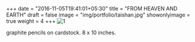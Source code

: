 +++
date = "2016-11-05T19:41:01+05:30"
title = "FROM HEAVEN AND EARTH"
draft = false
image = "img/portfolio/taishan.jpg"
showonlyimage = true
weight = 4
+++
![1]

graphite pencils on cardstock. 8 x 10 inches.

[1]: /img/portfolio/taishan.jpg